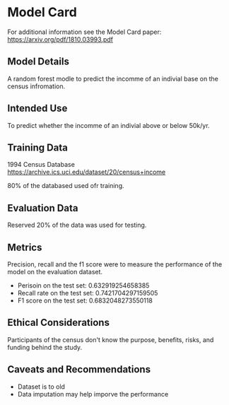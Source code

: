 # Model Card

For additional information see the Model Card paper: https://arxiv.org/pdf/1810.03993.pdf

## Model Details
A random forest modle to predict the incomme of an indivial base on the census infromation.

## Intended Use
To predict whether the incomme of an indivial above or below 50k/yr.

## Training Data
1994 Census Database
https://archive.ics.uci.edu/dataset/20/census+income

80% of the databased used ofr training.

## Evaluation Data
Reserved 20% of the data was used for testing.

## Metrics
Precision, recall and the f1 score were to measure the performance of the model on the evaluation dataset.

- Perisoin on the test set: 0.632919254658385
- Recall rate on the test set: 0.7421704297159505
- F1 score on the test set: 0.6832048273550118

## Ethical Considerations
Participants of the census don't know the purpose, benefits, risks, and funding behind the study.

## Caveats and Recommendations
- Dataset is to old
- Data imputation may help imporve the performance